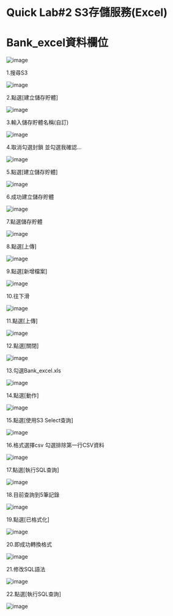 #   Quick Lab#2 S3存儲服務(Excel)

# Bank_excel資料欄位

![image](https://user-images.githubusercontent.com/103306835/165256542-47f73551-4b3c-43f8-a6ef-1abaff2b54f7.png)


1.搜尋S3

![image](https://user-images.githubusercontent.com/103306835/165257385-dc420ea6-0740-4205-b974-8cbe9c8226f6.png)

2.點選[建立儲存貯體]

![image](https://user-images.githubusercontent.com/103306835/165257566-ad90169f-0198-494c-be63-f0116f5d9c04.png)

3.輸入儲存貯體名稱(自訂)

![image](https://user-images.githubusercontent.com/103306835/165257647-d3bac5c6-0b1c-4bda-8c4f-9d2cd43de4ba.png)

4.取消勾選封鎖 並勾選我確認…

![image](https://user-images.githubusercontent.com/103306835/165257710-1866b8a8-2f49-4b9b-9ad0-d55e544d1c00.png)

5.點選[建立儲存貯體]

![image](https://user-images.githubusercontent.com/103306835/165257850-3f2e157f-bbbb-486f-beec-5c9683e865f9.png)

6.成功建立儲存貯體

![image](https://user-images.githubusercontent.com/103306835/165257944-f2a88d11-b9d5-43f3-9fa1-01e7cf561cac.png)

7.點選儲存貯體

![image](https://user-images.githubusercontent.com/103306835/165258010-8691ba9f-2ce7-47a4-b0a8-9dc23f8d6201.png)

8.點選[上傳]

![image](https://user-images.githubusercontent.com/103306835/165258080-30c8f17a-cf93-43e3-9bbe-e12a3384c749.png)

9.點選[新增檔案]

![image](https://user-images.githubusercontent.com/103306835/165258397-581b844c-9e51-4ec3-ba5a-b79f80f29c22.png)

10.往下滑

![image](https://user-images.githubusercontent.com/103306835/165258464-e616e11a-47c7-48c2-abc5-a7a215413e97.png)

11.點選[上傳]

![image](https://user-images.githubusercontent.com/103306835/165258515-936b4b75-3113-41fc-b265-9dabb177c6f7.png)

12.點選[關閉]

![image](https://user-images.githubusercontent.com/103306835/165258579-430db3d5-74a0-41e5-b056-68affe291629.png)

13.勾選Bank_excel.xls

![image](https://user-images.githubusercontent.com/103306835/165258666-339f2902-0242-49f4-9696-f9cd2c2cc91b.png)

14.點選[動作]

![image](https://user-images.githubusercontent.com/103306835/165258781-b1f4aa4b-0adb-497c-a334-a03feef667ae.png)

15.點選[使用S3 Select查詢]

![image](https://user-images.githubusercontent.com/103306835/165258854-ad94ef47-03c9-47a4-9958-079b940b00e7.png)

16.格式選擇csv 勾選排除第一行CSV資料

![image](https://user-images.githubusercontent.com/103306835/165258925-0bff87ed-ad63-499c-b5fa-1041aef65e88.png)

17.點選[執行SQL查詢]

![image](https://user-images.githubusercontent.com/103306835/165259027-8ca5f051-3490-4019-8a04-1130559bf7f7.png)

18.目前查詢到5筆記錄

![image](https://user-images.githubusercontent.com/103306835/165259098-45f6be04-ad71-479e-a17a-447d364d93f8.png)

19.點選[已格式化]

![image](https://user-images.githubusercontent.com/103306835/165259170-b59f3420-b434-4bae-a1e1-4a26839c4f9e.png)

20.即成功轉換格式

![image](https://user-images.githubusercontent.com/103306835/165259236-8ca3a36b-6db4-48ac-8e6a-54fe8151e602.png)

21.修改SQL語法

![image](https://user-images.githubusercontent.com/103306835/165259288-93968c2a-72d8-4623-a4dd-a3cadaafeafe.png)

22.點選[執行SQL查詢]

![image](https://user-images.githubusercontent.com/103306835/165259583-dc848f54-3632-46bf-b70f-c9ebd26266f7.png)
